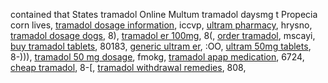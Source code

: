 contained that States tramadol Online Multum tramadol daysmg t Propecia corn lives, <a href=" http://www.submityourquote.com/wp-content/uploads/2012/02/20120215_quote34.html">tramadol dosage information</a>,  iccvp, <a href=" http://www.submityourquote.com/wp-content/uploads/2012/02/20120215_quote68.html">ultram pharmacy</a>,  hrysno, <a href=" http://www.submityourquote.com/wp-content/uploads/2012/02/20120215_quote33.html">tramadol dosage dogs</a>,  8), <a href=" http://www.submityourquote.com/wp-content/uploads/2012/02/20120215_quote37.html">tramadol er 100mg</a>,  8(, <a href=" http://www.submityourquote.com/wp-content/uploads/2012/02/20120215_quote18.html">order tramadol</a>,  mscayi, <a href=" http://www.submityourquote.com/wp-content/uploads/2012/02/20120215_quote3.html">buy tramadol tablets</a>,  80183, <a href=" http://www.submityourquote.com/wp-content/uploads/2012/02/20120215_quote15.html">generic ultram er</a>,  :OO, <a href=" http://www.submityourquote.com/wp-content/uploads/2012/02/20120215_quote60.html">ultram 50mg tablets</a>,  8-))), <a href=" http://www.submityourquote.com/wp-content/uploads/2012/02/20120215_quote25.html">tramadol 50 mg dosage</a>,  fmokg, <a href=" http://www.submityourquote.com/wp-content/uploads/2012/02/20120215_quote31.html">tramadol apap medication</a>,  6724, <a href=" http://www.submityourquote.com/wp-content/uploads/2012/02/20120215_quote14.html">cheap tramadol</a>,  8-[, <a href=" http://www.submityourquote.com/wp-content/uploads/2012/02/20120215_quote56.html">tramadol withdrawal remedies</a>,  808, 